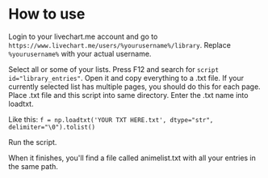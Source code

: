 # How to use
Login to your livechart.me account and go to ```https://www.livechart.me/users/%yourusername%/library```. Replace ```%yourusername%``` with your actual username.


Select all or some of your lists. Press F12 and search for `script id="library_entries"`. Open it and copy everything
to a .txt file. If your currently selected list has multiple pages, you should do this for each page. 
Place .txt file and this script into same directory. Enter the .txt name into loadtxt. 

Like this:
`f = np.loadtxt('YOUR TXT HERE.txt', dtype="str", delimiter="\0").tolist()`

Run the script.

When it finishes, you'll find a file called animelist.txt with all your entries in the same path.
